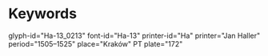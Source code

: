 # Keywords
glyph-id="Ha-13_0213"
font-id="Ha-13"
printer-id="Ha"
printer="Jan Haller"
period="1505–1525"
place="Kraków"
PT plate="172"
